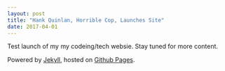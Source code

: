 ```yaml
---
layout: post
title: "Hank Quinlan, Horrible Cop, Launches Site"
date: 2017-04-01
---
```


Test launch of my my codeing/tech websie. Stay tuned for more content.

Powered by [Jekyll](http://jekyllrb.com), hosted on [Github Pages](https://pages.github.com).

